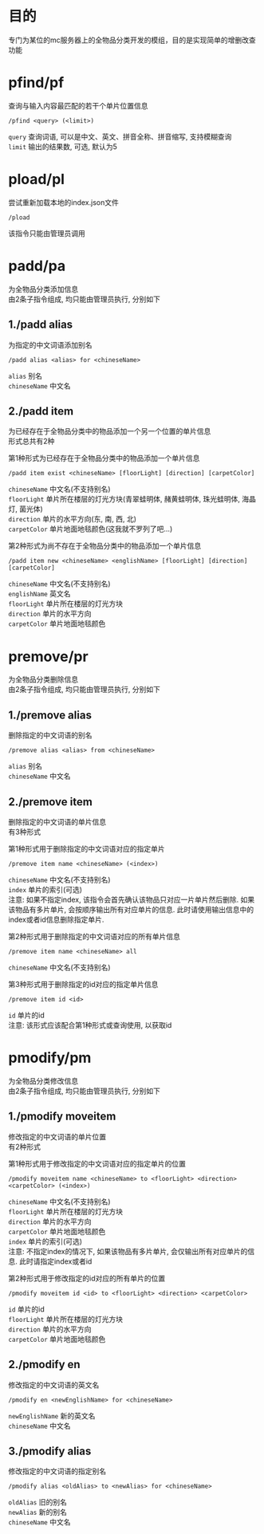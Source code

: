 # 目的
专门为某位的mc服务器上的全物品分类开发的模组，目的是实现简单的增删改查功能
# pfind/pf
查询与输入内容最匹配的若干个单片位置信息
```
/pfind <query> (<limit>)
```
`query` 查询词语, 可以是中文、英文、拼音全称、拼音缩写, 支持模糊查询 \
`limit` 输出的结果数, 可选, 默认为5

# pload/pl
尝试重新加载本地的index.json文件
```
/pload
```
该指令只能由管理员调用

# padd/pa
为全物品分类添加信息 \
由2条子指令组成, 均只能由管理员执行, 分别如下

## 1./padd alias
为指定的中文词语添加别名 
```
/padd alias <alias> for <chineseName>
```
`alias` 别名 \
`chineseName` 中文名

## 2./padd item
为已经存在于全物品分类中的物品添加一个另一个位置的单片信息 \
形式总共有2种 

第1种形式为已经存在于全物品分类中的物品添加一个单片信息 
```
/padd item exist <chineseName> [floorLight] [direction] [carpetColor]
```
`chineseName` 中文名(不支持别名) \
`floorLight` 单片所在楼层的灯光方块(青翠蛙明体, 赭黄蛙明体, 珠光蛙明体, 海晶灯, 菌光体) \
`direction` 单片的水平方向(东, 南, 西, 北) \
`carpetColor` 单片地面地毯颜色(这我就不罗列了吧...) 

第2种形式为尚不存在于全物品分类中的物品添加一个单片信息
```
/padd item new <chineseName> <englishName> [floorLight] [direction] [carpetColor]
```
`chineseName` 中文名(不支持别名) \
`englishName` 英文名 \
`floorLight` 单片所在楼层的灯光方块 \
`direction` 单片的水平方向 \
`carpetColor` 单片地面地毯颜色 

# premove/pr
为全物品分类删除信息 \
由2条子指令组成, 均只能由管理员执行, 分别如下

## 1./premove alias
删除指定的中文词语的别名
```
/premove alias <alias> from <chineseName>
```
`alias` 别名 \
`chineseName` 中文名

## 2./premove item
删除指定的中文词语的单片信息 \
有3种形式

第1种形式用于删除指定的中文词语对应的指定单片
```
/premove item name <chineseName> (<index>)
```
`chineseName` 中文名(不支持别名) \
`index` 单片的索引(可选) \
注意: 如果不指定index, 该指令会首先确认该物品只对应一片单片然后删除. 如果该物品有多片单片, 会按顺序输出所有对应单片的信息. 此时请使用输出信息中的index或者id信息删除指定单片.

第2种形式用于删除指定的中文词语对应的所有单片信息
```
/premove item name <chineseName> all
```
`chineseName` 中文名(不支持别名)

第3种形式用于删除指定的id对应的指定单片信息
```
/premove item id <id>
```
`id` 单片的id \
注意: 该形式应该配合第1种形式或查询使用, 以获取id

# pmodify/pm
为全物品分类修改信息 \
由2条子指令组成, 均只能由管理员执行, 分别如下

## 1./pmodify moveitem
修改指定的中文词语的单片位置 \
有2种形式

第1种形式用于修改指定的中文词语对应的指定单片的位置
```
/pmodify moveitem name <chineseName> to <floorLight> <direction> <carpetColor> (<index>)
```
`chineseName` 中文名(不支持别名) \
`floorLight` 单片所在楼层的灯光方块 \
`direction` 单片的水平方向 \
`carpetColor` 单片地面地毯颜色 \
`index` 单片的索引(可选) \
注意: 不指定index的情况下, 如果该物品有多片单片, 会仅输出所有对应单片的信息. 此时请指定index或者id

第2种形式用于修改指定的id对应的所有单片的位置
```
/pmodify moveitem id <id> to <floorLight> <direction> <carpetColor>
```
`id` 单片的id \
`floorLight` 单片所在楼层的灯光方块 \
`direction` 单片的水平方向 \
`carpetColor` 单片地面地毯颜色

## 2./pmodify en
修改指定的中文词语的英文名
```
/pmodify en <newEnglishName> for <chineseName>
```
`newEnglishName` 新的英文名 \
`chineseName` 中文名

## 3./pmodify alias
修改指定的中文词语的指定别名
```
/pmodify alias <oldAlias> to <newAlias> for <chineseName>
```
`oldAlias` 旧的别名 \
`newAlias` 新的别名 \
`chineseName` 中文名

